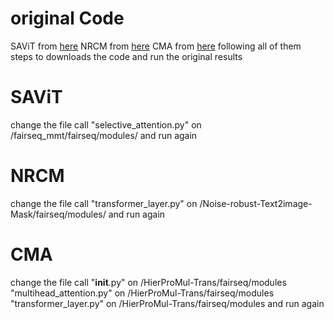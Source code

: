 # original Code

SAViT from [here](https://github.com/libeineu/fairseq_mmt)
NRCM from [here](https://github.com/nlp-mmt/Noise-robust-Text2image-Mask)
CMA from [here](https://github.com/JunjieYe-MMT/HierProMul-Trans)
following all of them steps to downloads the code and run the original results

# SAViT

change the file call "selective_attention.py" on /fairseq_mmt/fairseq/modules/
and run again 

# NRCM

change the file call "transformer_layer.py" on /Noise-robust-Text2image-Mask/fairseq/modules/
and run again 

# CMA

change the file call "__init__.py" on /HierProMul-Trans/fairseq/modules
                     "multihead_attention.py" on /HierProMul-Trans/fairseq/modules
                     "transformer_layer.py" on /HierProMul-Trans/fairseq/modules
and run again 

